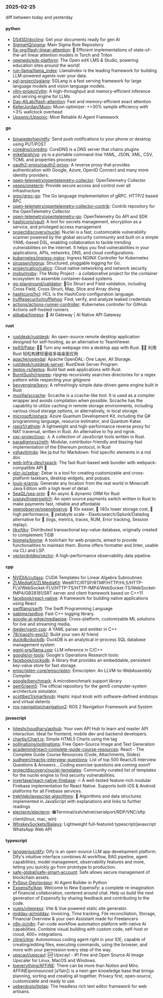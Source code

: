 ### 2025-02-25
diff between today and yesterday

#### python
* [DS4SD/docling](https://github.com/DS4SD/docling): Get your documents ready for gen AI
* [SigmaHQ/sigma](https://github.com/SigmaHQ/sigma): Main Sigma Rule Repository
* [fla-org/flash-linear-attention](https://github.com/fla-org/flash-linear-attention): 🚀 Efficient implementations of state-of-the-art linear attention models in Torch and Triton
* [openedx/edx-platform](https://github.com/openedx/edx-platform): The Open edX LMS & Studio, powering education sites around the world!
* [run-llama/llama_index](https://github.com/run-llama/llama_index): LlamaIndex is the leading framework for building LLM-powered agents over your data.
* [sgl-project/sglang](https://github.com/sgl-project/sglang): SGLang is a fast serving framework for large language models and vision language models.
* [vllm-project/vllm](https://github.com/vllm-project/vllm): A high-throughput and memory-efficient inference and serving engine for LLMs
* [Dao-AILab/flash-attention](https://github.com/Dao-AILab/flash-attention): Fast and memory-efficient exact attention
* [KellerJordan/Muon](https://github.com/KellerJordan/Muon): Muon optimizer: +>30% sample efficiency with <3% wallclock overhead
* [Upsonic/Upsonic](https://github.com/Upsonic/Upsonic): Most Reliable AI Agent Framework

#### go
* [binwiederhier/ntfy](https://github.com/binwiederhier/ntfy): Send push notifications to your phone or desktop using PUT/POST
* [coredns/coredns](https://github.com/coredns/coredns): CoreDNS is a DNS server that chains plugins
* [mikefarah/yq](https://github.com/mikefarah/yq): yq is a portable command-line YAML, JSON, XML, CSV, TOML and properties processor
* [oauth2-proxy/oauth2-proxy](https://github.com/oauth2-proxy/oauth2-proxy): A reverse proxy that provides authentication with Google, Azure, OpenID Connect and many more identity providers.
* [open-telemetry/opentelemetry-collector](https://github.com/open-telemetry/opentelemetry-collector): OpenTelemetry Collector
* [veops/oneterm](https://github.com/veops/oneterm): Provide secure access and control over all infrastructure
* [grpc/grpc-go](https://github.com/grpc/grpc-go): The Go language implementation of gRPC. HTTP/2 based RPC
* [open-telemetry/opentelemetry-collector-contrib](https://github.com/open-telemetry/opentelemetry-collector-contrib): Contrib repository for the OpenTelemetry Collector
* [open-telemetry/opentelemetry-go](https://github.com/open-telemetry/opentelemetry-go): OpenTelemetry Go API and SDK
* [hashicorp/vault](https://github.com/hashicorp/vault): A tool for secrets management, encryption as a service, and privileged access management
* [projectdiscovery/nuclei](https://github.com/projectdiscovery/nuclei): Nuclei is a fast, customizable vulnerability scanner powered by the global security community and built on a simple YAML-based DSL, enabling collaboration to tackle trending vulnerabilities on the internet. It helps you find vulnerabilities in your applications, APIs, networks, DNS, and cloud configurations.
* [kubernetes/ingress-nginx](https://github.com/kubernetes/ingress-nginx): Ingress NGINX Controller for Kubernetes
* [sirupsen/logrus](https://github.com/sirupsen/logrus): Structured, pluggable logging for Go.
* [projectcalico/calico](https://github.com/projectcalico/calico): Cloud native networking and network security
* [moby/moby](https://github.com/moby/moby): The Moby Project - a collaborative project for the container ecosystem to assemble container-based systems
* [go-playground/validator](https://github.com/go-playground/validator): 💯Go Struct and Field validation, including Cross Field, Cross Struct, Map, Slice and Array diving
* [hashicorp/hcl](https://github.com/hashicorp/hcl): HCL is the HashiCorp configuration language.
* [trufflesecurity/trufflehog](https://github.com/trufflesecurity/trufflehog): Find, verify, and analyze leaked credentials
* [actions/actions-runner-controller](https://github.com/actions/actions-runner-controller): Kubernetes controller for GitHub Actions self-hosted runners
* [alibaba/higress](https://github.com/alibaba/higress): 🤖 AI Gateway | AI Native API Gateway

#### rust
* [rustdesk/rustdesk](https://github.com/rustdesk/rustdesk): An open-source remote desktop application designed for self-hosting, as an alternative to TeamViewer.
* [tw93/Pake](https://github.com/tw93/Pake): 🤱🏻 Turn any webpage into a desktop app with Rust. 🤱🏻 利用 Rust 轻松构建轻量级多端桌面应用
* [apache/opendal](https://github.com/apache/opendal): Apache OpenDAL: One Layer, All Storage.
* [rustdesk/rustdesk-server](https://github.com/rustdesk/rustdesk-server): RustDesk Server Program
* [leptos-rs/leptos](https://github.com/leptos-rs/leptos): Build fast web applications with Rust.
* [BurntSushi/ripgrep](https://github.com/BurntSushi/ripgrep): ripgrep recursively searches directories for a regex pattern while respecting your gitignore
* [bevyengine/bevy](https://github.com/bevyengine/bevy): A refreshingly simple data-driven game engine built in Rust
* [mozilla/sccache](https://github.com/mozilla/sccache): Sccache is a ccache-like tool. It is used as a compiler wrapper and avoids compilation when possible. Sccache has the capability to utilize caching in remote storage environments, including various cloud storage options, or alternatively, in local storage.
* [microsoft/qsharp](https://github.com/microsoft/qsharp): Azure Quantum Development Kit, including the Q# programming language, resource estimator, and Quantum Katas
* [rapiz1/rathole](https://github.com/rapiz1/rathole): A lightweight and high-performance reverse proxy for NAT traversal, written in Rust. An alternative to frp and ngrok.
* [oxc-project/oxc](https://github.com/oxc-project/oxc): ⚓ A collection of JavaScript tools written in Rust.
* [paradigmxyz/reth](https://github.com/paradigmxyz/reth): Modular, contributor-friendly and blazing-fast implementation of the Ethereum protocol, in Rust
* [yshavit/mdq](https://github.com/yshavit/mdq): like jq but for Markdown: find specific elements in a md doc
* [web-infra-dev/rspack](https://github.com/web-infra-dev/rspack): The fast Rust-based web bundler with webpack-compatible API 🦀️
* [glzr-io/zebar](https://github.com/glzr-io/zebar): Zebar is a tool for creating customizable and cross-platform taskbars, desktop widgets, and popups.
* [louis-e/arnis](https://github.com/louis-e/arnis): Generate any location from the real world in Minecraft Java Edition with a high level of detail.
* [SeaQL/sea-orm](https://github.com/SeaQL/sea-orm): 🐚 An async & dynamic ORM for Rust
* [juspay/hyperswitch](https://github.com/juspay/hyperswitch): An open source payments switch written in Rust to make payments fast, reliable and affordable
* [openobserve/openobserve](https://github.com/openobserve/openobserve): 🚀 10x easier, 🚀 140x lower storage cost, 🚀 high performance, 🚀 petabyte scale - Elasticsearch/Splunk/Datadog alternative for 🚀 (logs, metrics, traces, RUM, Error tracking, Session replay).
* [tikv/tikv](https://github.com/tikv/tikv): Distributed transactional key-value database, originally created to complement TiDB
* [biomejs/biome](https://github.com/biomejs/biome): A toolchain for web projects, aimed to provide functionalities to maintain them. Biome offers formatter and linter, usable via CLI and LSP.
* [vectordotdev/vector](https://github.com/vectordotdev/vector): A high-performance observability data pipeline.

#### cpp
* [NVIDIA/cutlass](https://github.com/NVIDIA/cutlass): CUDA Templates for Linear Algebra Subroutines
* [ZLMediaKit/ZLMediaKit](https://github.com/ZLMediaKit/ZLMediaKit): WebRTC/RTSP/RTMP/HTTP/HLS/HTTP-FLV/WebSocket-FLV/HTTP-TS/HTTP-fMP4/WebSocket-TS/WebSocket-fMP4/GB28181/SRT server and client framework based on C++11
* [facebook/react-native](https://github.com/facebook/react-native): A framework for building native applications using React
* [swiftlang/swift](https://github.com/swiftlang/swift): The Swift Programming Language
* [gabime/spdlog](https://github.com/gabime/spdlog): Fast C++ logging library.
* [google-ai-edge/mediapipe](https://github.com/google-ai-edge/mediapipe): Cross-platform, customizable ML solutions for live and streaming media.
* [jbeder/yaml-cpp](https://github.com/jbeder/yaml-cpp): A YAML parser and emitter in C++
* [78/xiaozhi-esp32](https://github.com/78/xiaozhi-esp32): Build your own AI friend
* [duckdb/duckdb](https://github.com/duckdb/duckdb): DuckDB is an analytical in-process SQL database management system
* [ggml-org/llama.cpp](https://github.com/ggml-org/llama.cpp): LLM inference in C/C++
* [google/or-tools](https://github.com/google/or-tools): Google's Operations Research tools:
* [facebook/rocksdb](https://github.com/facebook/rocksdb): A library that provides an embeddable, persistent key-value store for fast storage.
* [emscripten-core/emscripten](https://github.com/emscripten-core/emscripten): Emscripten: An LLVM-to-WebAssembly Compiler
* [google/benchmark](https://github.com/google/benchmark): A microbenchmark support library
* [gem5/gem5](https://github.com/gem5/gem5): The official repository for the gem5 computer-system architecture simulator.
* [scottbez1/smartknob](https://github.com/scottbez1/smartknob): Haptic input knob with software-defined endstops and virtual detents
* [ros-navigation/navigation2](https://github.com/ros-navigation/navigation2): ROS 2 Navigation Framework and System

#### javascript
* [hiteshchoudhary/apihub](https://github.com/hiteshchoudhary/apihub): Your own API Hub to learn and master API interaction. Ideal for frontend, mobile dev and backend developers.
* [chartjs/Chart.js](https://github.com/chartjs/Chart.js): Simple HTML5 Charts using the <canvas> tag
* [pollinations/pollinations](https://github.com/pollinations/pollinations): Free Open-Source Image and Text Generation
* [academind/react-complete-guide-course-resources](https://github.com/academind/react-complete-guide-course-resources): React - The Complete Guide Course Resources (Code, Attachments, Slides)
* [sudheerj/reactjs-interview-questions](https://github.com/sudheerj/reactjs-interview-questions): List of top 500 ReactJS Interview Questions & Answers....Coding exercise questions are coming soon!!
* [projectdiscovery/nuclei-templates](https://github.com/projectdiscovery/nuclei-templates): Community curated list of templates for the nuclei engine to find security vulnerabilities.
* [invertase/react-native-firebase](https://github.com/invertase/react-native-firebase): 🔥 A well-tested feature-rich modular Firebase implementation for React Native. Supports both iOS & Android platforms for all Firebase services.
* [trekhleb/javascript-algorithms](https://github.com/trekhleb/javascript-algorithms): 📝 Algorithms and data structures implemented in JavaScript with explanations and links to further readings
* [electerm/electerm](https://github.com/electerm/electerm): 📻Terminal/ssh/telnet/serialport/RDP/VNC/sftp client(linux, mac, win)
* [WhiskeySockets/Baileys](https://github.com/WhiskeySockets/Baileys): Lightweight full-featured typescript/javascript WhatsApp Web API

#### typescript
* [langgenius/dify](https://github.com/langgenius/dify): Dify is an open-source LLM app development platform. Dify's intuitive interface combines AI workflow, RAG pipeline, agent capabilities, model management, observability features and more, letting you quickly go from prototype to production.
* [safe-global/safe-smart-account](https://github.com/safe-global/safe-smart-account): Safe allows secure management of blockchain assets.
* [PySpur-Dev/pyspur](https://github.com/PySpur-Dev/pyspur): AI Agent Builder in Python
* [Expensify/App](https://github.com/Expensify/App): Welcome to New Expensify: a complete re-imagination of financial collaboration, centered around chat. Help us build the next generation of Expensify by sharing feedback and contributing to the code.
* [vuejs/vitepress](https://github.com/vuejs/vitepress): Vite & Vue powered static site generator.
* [midday-ai/midday](https://github.com/midday-ai/midday): Invoicing, Time tracking, File reconciliation, Storage, Financial Overview & your own Assistant made for Freelancers
* [n8n-io/n8n](https://github.com/n8n-io/n8n): Fair-code workflow automation platform with native AI capabilities. Combine visual building with custom code, self-host or cloud, 400+ integrations.
* [cline/cline](https://github.com/cline/cline): Autonomous coding agent right in your IDE, capable of creating/editing files, executing commands, using the browser, and more with your permission every step of the way.
* [upscayl/upscayl](https://github.com/upscayl/upscayl): 🆙 Upscayl - #1 Free and Open Source AI Image Upscaler for Linux, MacOS and Windows.
* [toeverything/AFFiNE](https://github.com/toeverything/AFFiNE): There can be more than Notion and Miro. AFFiNE(pronounced [ə‘fain]) is a next-gen knowledge base that brings planning, sorting and creating all together. Privacy first, open-source, customizable and ready to use.
* [ueberdosis/tiptap](https://github.com/ueberdosis/tiptap): The headless rich text editor framework for web artisans.
